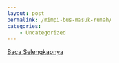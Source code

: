 ```yaml
---
layout: post
permalink: /mimpi-bus-masuk-rumah/
categories:
    - Uncategorized
---
```


[Baca Selengkapnya](/09)